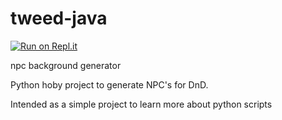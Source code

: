 # tweed-java

[![Run on Repl.it](https://repl.it/badge/github/sawyers/tweed-java)](https://repl.it/github/sawyers/tweed-java)

npc background generator

Python hoby project to generate NPC's for DnD.

Intended as a simple project to learn more about python scripts
